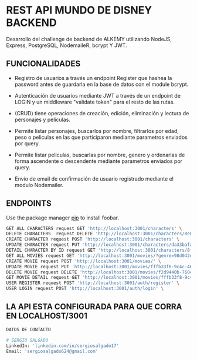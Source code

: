 # REST API MUNDO DE DISNEY BACKEND

Desarrollo del challenge de backend de ALKEMY utilizando NodeJS, Express, PostgreSQL, NodemaileR, bcrypt Y JWT.

## FUNCIONALIDADES

- Registro de usuarios a través un endpoint Register que hashea la password antes de guardarla en la base de datos con el module bcrypt.

- Autenticación de usuarios mediante  JWT a través de un endpoint de LOGIN y un middleware "validate token" para el resto de las rutas.

- (CRUD) tiene operaciones de creación, edición, eliminación y lectura de personajes y peliculas.

- Permite listar personajes, buscarlos por nombre, filtrarlos por edad, peso o peliculas en las que participaron mediante parametros enviados por query.

- Permite listar peliculas, buscarlas por nombre, genero y ordenarlas de forma ascendente o descendente mediante parametros enviados por query.

- Envío de email de confirmación de usuario registrado mediante el modulo Nodemailer.


## ENDPOINTS

Use the package manager [pip](https://pip.pypa.io/en/stable/) to install foobar.

```bash
GET ALL CHARACTERS request GET 'http://localhost:3001/characters' \
DELETE CHARACTERS  request DELETE 'http://localhost:3001/characters/8e02a9c9-5c5b-4a24-b518-91240e14bb69'
CREATE CHARACTER request POST 'http://localhost:3001/characters' \
UPDATE CHARACTER request PUT 'http://localhost:3001/characters/da33bafa-6416-4ada-8a15-6b82d48b78cb' \
DETAIL CHARACTER BY ID request GET 'http://localhost:3001/characters/8fcd301a-9240-4b5c-a174-2695bd2dd6b7'
GET ALL MOVIES request GET 'http://localhost:3001/movies/?genre=98d042e8-e66f-4b9e-bc60-e0b703cb6754'
CREATE MOVIE request POST 'http://localhost:3001/movies/' \
UPDATE MOVIE request PUT 'http://localhost:3001/movies/fffb33f8-9c4c-468c-9294-85b7dc6311db' \
DELETE MOVIE request DELETE 'http://localhost:3001/movies/f2d9440b-7604-49b3-8271-bd294405'
GET MOVIE DETAIL request GET 'http://localhost:3001/movies/fffb33f8-9c4c-468c-9294-85b7dc6311db'
USER REGISTER request POST 'http://localhost:3001/auth/register' \
USER LOGIN request POST 'http://localhost:3001/auth/login' \
```

## LA API ESTA CONFIGURADA PARA QUE CORRA EN LOCALHOST/3001

```python
DATOS DE CONTACTO

# SERGIO SALGADO
LinkedIn: 'linkedin.com/in/sergiosalgado17'
Email: 'sergiosalgado624@gmail.com'